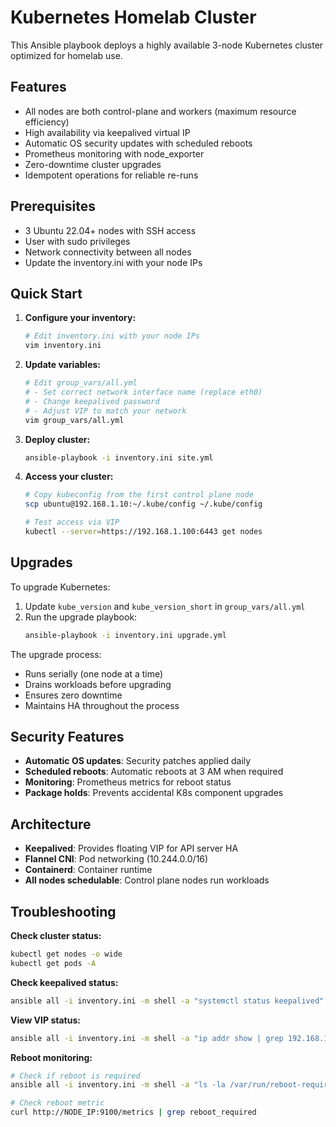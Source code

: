 # Kubernetes Homelab Cluster

This Ansible playbook deploys a highly available 3-node Kubernetes cluster optimized for homelab use.

## Features
- All nodes are both control-plane and workers (maximum resource efficiency)
- High availability via keepalived virtual IP
- Automatic OS security updates with scheduled reboots
- Prometheus monitoring with node_exporter
- Zero-downtime cluster upgrades
- Idempotent operations for reliable re-runs

## Prerequisites
- 3 Ubuntu 22.04+ nodes with SSH access
- User with sudo privileges
- Network connectivity between all nodes
- Update the inventory.ini with your node IPs

## Quick Start

1. **Configure your inventory:**
   ```bash
   # Edit inventory.ini with your node IPs
   vim inventory.ini
   ```

2. **Update variables:**
   ```bash
   # Edit group_vars/all.yml
   # - Set correct network interface name (replace eth0)
   # - Change keepalived password
   # - Adjust VIP to match your network
   vim group_vars/all.yml
   ```

3. **Deploy cluster:**
   ```bash
   ansible-playbook -i inventory.ini site.yml
   ```

4. **Access your cluster:**
   ```bash
   # Copy kubeconfig from the first control plane node
   scp ubuntu@192.168.1.10:~/.kube/config ~/.kube/config

   # Test access via VIP
   kubectl --server=https://192.168.1.100:6443 get nodes
   ```

## Upgrades

To upgrade Kubernetes:

1. Update `kube_version` and `kube_version_short` in `group_vars/all.yml`
2. Run the upgrade playbook:
   ```bash
   ansible-playbook -i inventory.ini upgrade.yml
   ```

The upgrade process:
- Runs serially (one node at a time)
- Drains workloads before upgrading
- Ensures zero downtime
- Maintains HA throughout the process

## Security Features

- **Automatic OS updates**: Security patches applied daily
- **Scheduled reboots**: Automatic reboots at 3 AM when required
- **Monitoring**: Prometheus metrics for reboot status
- **Package holds**: Prevents accidental K8s component upgrades

## Architecture

- **Keepalived**: Provides floating VIP for API server HA
- **Flannel CNI**: Pod networking (10.244.0.0/16)
- **Containerd**: Container runtime
- **All nodes schedulable**: Control plane nodes run workloads

## Troubleshooting

**Check cluster status:**
```bash
kubectl get nodes -o wide
kubectl get pods -A
```

**Check keepalived status:**
```bash
ansible all -i inventory.ini -m shell -a "systemctl status keepalived"
```

**View VIP status:**
```bash
ansible all -i inventory.ini -m shell -a "ip addr show | grep 192.168.1.100"
```

**Reboot monitoring:**
```bash
# Check if reboot is required
ansible all -i inventory.ini -m shell -a "ls -la /var/run/reboot-required"

# Check reboot metric
curl http://NODE_IP:9100/metrics | grep reboot_required
```